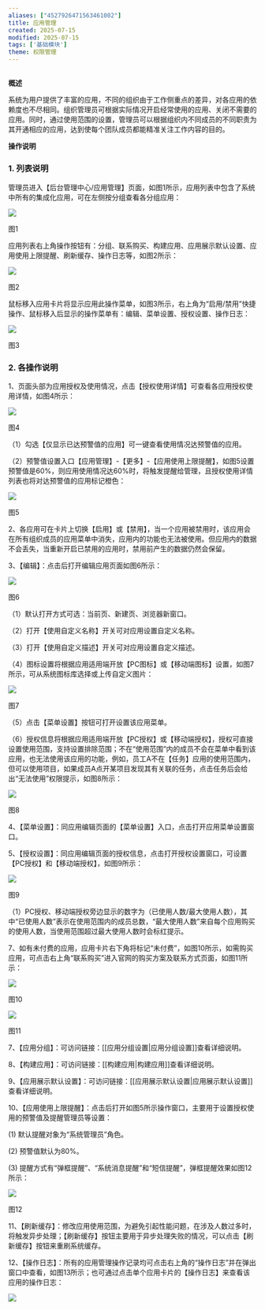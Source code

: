 ```yaml
---
aliases: ["4527926471563461002"]
title: 应用管理
created: 2025-07-15
modified: 2025-07-15
tags: ['基础模块']
theme: 权限管理
---
```


##

**概述**

系统为用户提供了丰富的应用，不同的组织由于工作侧重点的差异，对各应用的依赖度也不尽相同。组织管理员可根据实际情况开启经常使用的应用、关闭不需要的应用。同时，通过使用范围的设置，管理员可以根据组织内不同成员的不同职责为其开通相应的应用，达到使每个团队成员都能精准关注工作内容的目的。

**操作说明**

### 1. **列表说明**

管理员进入【后台管理中心/应用管理】页面，如图1所示，应用列表中包含了系统中所有的集成化应用，可在左侧按分组查看各分组应用：

![](https://myhelpdoc.oss-cn-heyuan.aliyuncs.com/mdimages/6add550814cca39e7aee93782cf11b45.jpg)

图1

应用列表右上角操作按钮有：分组、联系购买、构建应用、应用展示默认设置、应用使用上限提醒、刷新缓存、操作日志等，如图2所示：

![](https://myhelpdoc.oss-cn-heyuan.aliyuncs.com/mdimages/3f3ee4e614d6b66a3992660102bf0a84.jpg)

图2

鼠标移入应用卡片将显示应用此操作菜单，如图3所示，右上角为“启用/禁用”快捷操作、鼠标移入后显示的操作菜单有：编辑、菜单设置、授权设置、操作日志：

![](https://myhelpdoc.oss-cn-heyuan.aliyuncs.com/mdimages/14c5122457f0664f501843288420d5bb.jpg)

图3

### 2. **各操作说明**

1、页面头部为应用授权及使用情况，点击【授权使用详情】可查看各应用授权使用详情，如图4所示：

![](https://myhelpdoc.oss-cn-heyuan.aliyuncs.com/mdimages/2580fcf6a02a20692867c68517c0c26d.jpg)

图4

（1）勾选【仅显示已达预警值的应用】可一键查看使用情况达预警值的应用。

（2）预警值设置入口【应用管理】-【更多】-【应用使用上限提醒】，如图5设置预警值是60%，则应用使用情况达60%时，将触发提醒给管理，且授权使用详情列表也将对达预警值的应用标记橙色：

![](https://myhelpdoc.oss-cn-heyuan.aliyuncs.com/mdimages/681a24991b9b84c36c80d489972b88e2.jpg)

图5

2、各应用可在卡片上切换【启用】或【禁用】，当一个应用被禁用时，该应用会在所有组织成员的应用菜单中消失，应用内的功能也无法被使用。但应用内的数据不会丢失，当重新开启已禁用的应用时，禁用前产生的数据仍然会保留。

3、【编辑】：点击后打开编辑应用页面如图6所示：

![](https://myhelpdoc.oss-cn-heyuan.aliyuncs.com/mdimages/88f6c3f3c5b4e602e3176c7cbb8e02e9.jpg)

图6

（1）默认打开方式可选：当前页、新建页、浏览器新窗口。

（2）打开【使用自定义名称】开关可对应用设置自定义名称。

（3）打开【使用自定义描述】开关可对应用设置自定义描述。

（4）图标设置将根据应用适用端开放【PC图标】或【移动端图标】设置，如图7所示，可从系统图标库选择或上传自定义图片：

![](https://myhelpdoc.oss-cn-heyuan.aliyuncs.com/mdimages/1b554f2487be72b71718f5cd488d1b23.jpg)

图7

（5）点击【菜单设置】按钮可打开设置该应用菜单。

（6）授权信息将根据应用适用端开放【PC授权】或【移动端授权】，授权可直接设置使用范围，支持设置排除范围；不在“使用范围”内的成员不会在菜单中看到该应用，也无法使用该应用的功能，例如，员工A不在【任务】应用的使用范围内，但可以使用项目，如果成员A点开某项目发现其有关联的任务，点击任务后会给出“无法使用”权限提示，如图8所示：

![](https://myhelpdoc.oss-cn-heyuan.aliyuncs.com/mdimages/10ac1512bb35bc1e9b5f298a486ab42e.jpg)

图8

4、【菜单设置】：同应用编辑页面的【菜单设置】入口，点击打开应用菜单设置窗口。

5、【授权设置】：同应用编辑页面的授权信息，点击打开授权设置窗口，可设置【PC授权】和【移动端授权】，如图9所示：

![](https://myhelpdoc.oss-cn-heyuan.aliyuncs.com/mdimages/a3285f4faf62a9a4e22bcfff90e79e97.jpg)

图9

（1）PC授权、移动端授权旁边显示的数字为（已使用人数/最大使用人数），其中“已使用人数”表示在使用范围内的成员总数，“最大使用人数”来自每个应用购买的使用人数，当使用范围超过最大使用人数时会标红提示。

7、如有未付费的应用，应用卡片右下角将标记“未付费”，如图10所示，如需购买应用，可点击右上角“联系购买”进入官网的购买方案及联系方式页面，如图11所示：

![](https://myhelpdoc.oss-cn-heyuan.aliyuncs.com/mdimages/96c9cb1f08a5ef1b7adace754d89ad7c.jpg)

图10

![](https://myhelpdoc.oss-cn-heyuan.aliyuncs.com/mdimages/593d21997b64753d6d1dc56d750ed4c9.jpg)

图11

7、【应用分组】：可访问链接：[[应用分组设置|应用分组设置]]查看详细说明。

8、【构建应用】：可访问链接：[[构建应用|构建应用]]查看详细说明。

9、【应用展示默认设置】：可访问链接：[[应用展示默认设置|应用展示默认设置]]查看详细说明。

10、【应用使用上限提醒】：点击后打开如图5所示操作窗口，主要用于设置授权使用的预警值及提醒管理员等设置：

(1) 默认提醒对象为“系统管理员”角色。

(2) 预警值默认为80%。

(3) 提醒方式有“弹框提醒”、“系统消息提醒”和“短信提醒”，弹框提醒效果如图12所示：

![](https://myhelpdoc.oss-cn-heyuan.aliyuncs.com/mdimages/8fac2a11abc877c9977d10661a50666c.jpg)

图12

11、【刷新缓存】：修改应用使用范围，为避免引起性能问题，在涉及人数过多时，将触发异步处理；【刷新缓存】按钮主要用于异步处理失败的情况，可以点击【刷新缓存】按钮来重刷系统缓存。

12、【操作日志】：所有的应用管理操作记录均可点击右上角的“操作日志”并在弹出窗口中查看，如图13所示；也可通过点击单个应用卡片的【操作日志】来查看该应用的操作日志：

![](https://myhelpdoc.oss-cn-heyuan.aliyuncs.com/mdimages/a9c2673ee9098fa357494663a5f1922c.jpg)

